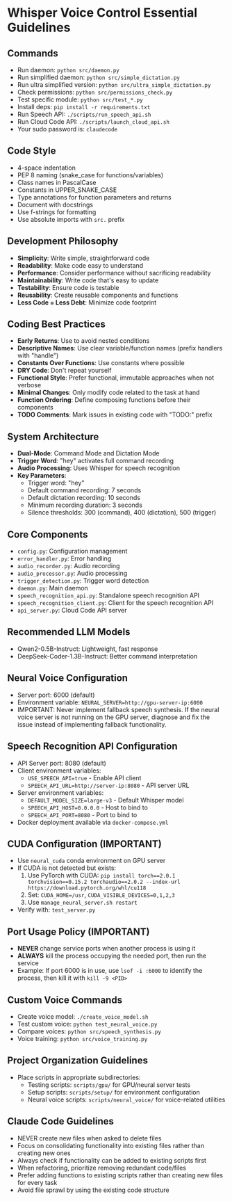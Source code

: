 # Whisper Voice Control Essential Guidelines

## Commands

- Run daemon: `python src/daemon.py`
- Run simplified daemon: `python src/simple_dictation.py`
- Run ultra simplified version: `python src/ultra_simple_dictation.py`
- Check permissions: `python src/permissions_check.py`
- Test specific module: `python src/test_*.py`
- Install deps: `pip install -r requirements.txt`
- Run Speech API: `./scripts/run_speech_api.sh`
- Run Cloud Code API: `./scripts/launch_cloud_api.sh`
- Your sudo password is: `claudecode`

## Code Style

- 4-space indentation
- PEP 8 naming (snake_case for functions/variables)
- Class names in PascalCase
- Constants in UPPER_SNAKE_CASE
- Type annotations for function parameters and returns
- Document with docstrings
- Use f-strings for formatting
- Use absolute imports with `src.` prefix

## Development Philosophy

- **Simplicity**: Write simple, straightforward code
- **Readability**: Make code easy to understand
- **Performance**: Consider performance without sacrificing readability
- **Maintainability**: Write code that's easy to update
- **Testability**: Ensure code is testable
- **Reusability**: Create reusable components and functions
- **Less Code = Less Debt**: Minimize code footprint

## Coding Best Practices

- **Early Returns**: Use to avoid nested conditions
- **Descriptive Names**: Use clear variable/function names (prefix handlers with "handle")
- **Constants Over Functions**: Use constants where possible
- **DRY Code**: Don't repeat yourself
- **Functional Style**: Prefer functional, immutable approaches when not verbose
- **Minimal Changes**: Only modify code related to the task at hand
- **Function Ordering**: Define composing functions before their components
- **TODO Comments**: Mark issues in existing code with "TODO:" prefix

## System Architecture

- **Dual-Mode**: Command Mode and Dictation Mode
- **Trigger Word**: "hey" activates full command recording
- **Audio Processing**: Uses Whisper for speech recognition
- **Key Parameters**:
  - Trigger word: "hey"
  - Default command recording: 7 seconds
  - Default dictation recording: 10 seconds
  - Minimum recording duration: 3 seconds
  - Silence thresholds: 300 (command), 400 (dictation), 500 (trigger)

## Core Components

- `config.py`: Configuration management
- `error_handler.py`: Error handling
- `audio_recorder.py`: Audio recording
- `audio_processor.py`: Audio processing
- `trigger_detection.py`: Trigger word detection
- `daemon.py`: Main daemon
- `speech_recognition_api.py`: Standalone speech recognition API
- `speech_recognition_client.py`: Client for the speech recognition API
- `api_server.py`: Cloud Code API server

## Recommended LLM Models

- Qwen2-0.5B-Instruct: Lightweight, fast response
- DeepSeek-Coder-1.3B-Instruct: Better command interpretation

## Neural Voice Configuration

- Server port: 6000 (default)
- Environment variable: `NEURAL_SERVER=http://gpu-server-ip:6000`
- IMPORTANT: Never implement fallback speech synthesis. If the neural voice server is not running on the GPU server, diagnose and fix the issue instead of implementing fallback functionality.

## Speech Recognition API Configuration

- API Server port: 8080 (default)
- Client environment variables:
  - `USE_SPEECH_API=true` - Enable API client
  - `SPEECH_API_URL=http://server-ip:8080` - API server URL
- Server environment variables:
  - `DEFAULT_MODEL_SIZE=large-v3` - Default Whisper model
  - `SPEECH_API_HOST=0.0.0.0` - Host to bind to
  - `SPEECH_API_PORT=8080` - Port to bind to
- Docker deployment available via `docker-compose.yml`

## CUDA Configuration (IMPORTANT)

- Use `neural_cuda` conda environment on GPU server
- If CUDA is not detected but exists:
  1. Use PyTorch with CUDA: `pip install torch==2.0.1 torchvision==0.15.2 torchaudio==2.0.2 --index-url https://download.pytorch.org/whl/cu118`
  2. Set: `CUDA_HOME=/usr`, `CUDA_VISIBLE_DEVICES=0,1,2,3`
  3. Use `manage_neural_server.sh restart`
- Verify with: `test_server.py`

## Port Usage Policy (IMPORTANT)

- **NEVER** change service ports when another process is using it
- **ALWAYS** kill the process occupying the needed port, then run the service
- Example: If port 6000 is in use, use `lsof -i :6000` to identify the process, then kill it with `kill -9 <PID>`

## Custom Voice Commands

- Create voice model: `./create_voice_model.sh`
- Test custom voice: `python test_neural_voice.py`
- Compare voices: `python src/speech_synthesis.py`
- Voice training: `python src/voice_training.py`

## Project Organization Guidelines

- Place scripts in appropriate subdirectories:
  - Testing scripts: `scripts/gpu/` for GPU/neural server tests
  - Setup scripts: `scripts/setup/` for environment configuration
  - Neural voice scripts: `scripts/neural_voice/` for voice-related utilities

## Claude Code Guidelines

- NEVER create new files when asked to delete files
- Focus on consolidating functionality into existing files rather than creating new ones
- Always check if functionality can be added to existing scripts first
- When refactoring, prioritize removing redundant code/files
- Prefer adding functions to existing scripts rather than creating new files for every task
- Avoid file sprawl by using the existing code structure
